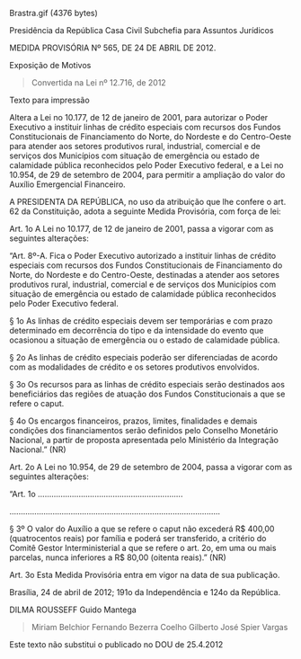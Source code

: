 Brastra.gif (4376 bytes)

Presidência da República
Casa Civil
Subchefia para Assuntos Jurídicos


MEDIDA PROVISÓRIA Nº 565, DE 24 DE ABRIL DE 2012.

Exposição de Motivos
> Convertida na Lei nº 12.716, de 2012

Texto para impressão

Altera a Lei no 10.177, de 12 de janeiro de 2001, para autorizar o Poder Executivo a instituir linhas de crédito especiais com recursos dos Fundos Constitucionais de Financiamento do Norte, do Nordeste e do Centro-Oeste para atender aos setores produtivos rural, industrial, comercial e de serviços dos Municípios com situação de emergência ou estado de calamidade pública reconhecidos pelo Poder Executivo federal, e a Lei no 10.954, de 29 de setembro de 2004, para permitir a ampliação do valor do Auxílio Emergencial Financeiro.


A PRESIDENTA DA REPÚBLICA, no uso da atribuição que lhe confere o art. 62 da Constituição, adota a seguinte Medida Provisória, com força de lei:

Art. 1o  A Lei no 10.177, de 12 de janeiro de 2001, passa a vigorar com as seguintes alterações:



“Art. 8º-A.  Fica o Poder Executivo autorizado a instituir linhas de crédito especiais com recursos dos Fundos Constitucionais de Financiamento do Norte, do Nordeste e do Centro-Oeste, destinadas a atender aos setores produtivos rural, industrial, comercial e de serviços dos Municípios com situação de emergência ou estado de calamidade pública reconhecidos pelo Poder Executivo federal.

§ 1o  As linhas de crédito especiais devem ser temporárias e com prazo determinado em decorrência do tipo e da intensidade do evento que ocasionou a situação de emergência ou o estado de calamidade pública.

§ 2o  As linhas de crédito especiais poderão ser diferenciadas de acordo com as modalidades de crédito e os setores produtivos envolvidos.

§ 3o  Os recursos para as linhas de crédito especiais serão destinados aos beneficiários das regiões de atuação dos Fundos Constitucionais a que se refere o caput.

§ 4o  Os encargos financeiros, prazos, limites, finalidades e demais condições dos financiamentos serão definidos pelo Conselho Monetário Nacional, a partir de proposta apresentada pelo Ministério da Integração Nacional.” (NR)

Art. 2o  A Lei no 10.954, de 29 de setembro de 2004, passa a vigorar com as seguintes alterações:



“Art. 1o  ................................................................

.............................................................................................

§ 3º  O valor do Auxílio a que se refere o caput não excederá R$ 400,00 (quatrocentos reais) por família e poderá ser transferido, a critério do Comitê Gestor Interministerial a que se refere o art. 2o, em uma ou mais parcelas, nunca inferiores a R$ 80,00 (oitenta reais).” (NR)

Art. 3o  Esta Medida Provisória entra em vigor na data de sua publicação.

Brasília, 24 de abril de 2012; 191o da Independência e 124o da República.

DILMA ROUSSEFF
Guido Mantega
> Miriam Belchior
> Fernando Bezerra Coelho
> Gilberto José Spier Vargas

Este texto não substitui o publicado no DOU de 25.4.2012



































